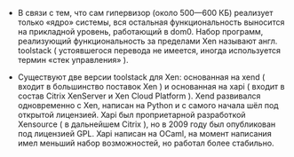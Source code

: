 * В связи с тем, что сам гипервизор (около 500—600 КБ) реализует только «ядро» системы, вся остальная функциональность выносится на прикладной уровень, работающий в dom0. Набор программ, реализующий функциональность за пределами Xen называют англ. toolstack ( устоявшегося перевода не имеется, иногда используется термин «стек управления» ).

* Существуют две версии toolstack для Xen: основанная на xend ( входит в большинство поставок Xen ) и основанная на xapi ( входит в состав Citrix XenServer и Xen Cloud Platform ). Xend развивался одновременно с Xen, написан на Python и с самого начала шёл под открытой лицензией. Xapi был проприетарной разработкой Xensource ( в дальнейшем Citrix ), но в 2009 году был опубликован под лицензией GPL. Xapi написан на OCaml, на момент написания имел меньший набор возможностей, но работал более стабильно.
 
<!-- _footer: Кроссплатформенный гипервизор [Электронный ресурс]. URL: https://ru.wikipedia.org/wiki/Xen (дата обращения :14.04.2020)-->